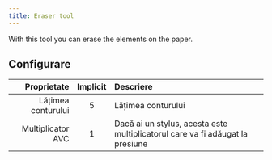 ```yaml
---
title: Eraser tool
---
```


With this tool you can erase the elements on the paper.

## Configurare

|        Proprietate | Implicit | Descriere                                                                     |
| -----------------: | :------: | :---------------------------------------------------------------------------- |
| Lățimea conturului |     5    | Lățimea conturului                                                            |
|  Multiplicator AVC |     1    | Dacă ai un stylus, acesta este multiplicatorul care va fi adăugat la presiune |
